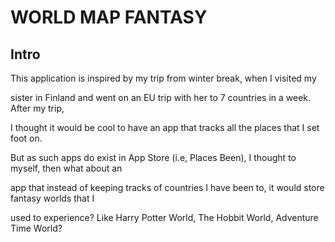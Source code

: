# WORLD MAP FANTASY



## Intro



This application is inspired by my trip from winter break, when I visited my 

sister in Finland and went on an EU trip with her to 7 countries in a week. After my trip,

I thought it would be cool to have an app that tracks all the places that I set foot on.

But as such apps do exist in App Store (i.e, Places Been), I thought to myself, then what about an 

app that instead of keeping tracks of countries I have been to, it would store fantasy worlds that I

used to experience? Like Harry Potter World, The Hobbit World, Adventure Time World?